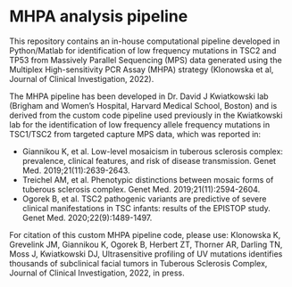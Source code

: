 # MHPA analysis pipeline
 
This repository contains an in-house computational pipeline developed in Python/Matlab for identification of low frequency mutations in TSC2 and TP53 from Massively Parallel Sequencing (MPS) data generated using the Multiplex High-sensitivity PCR Assay (MHPA) strategy (Klonowska et al, Journal of Clinical Investigation, 2022).
 
The MHPA pipeline has been developed in Dr. David J Kwiatkowski lab (Brigham and Women’s Hospital, Harvard Medical School, Boston) and is derived from the custom code pipeline used previously in the Kwiatkowski lab for the identification of low frequency allele frequency mutations in TSC1/TSC2 from targeted capture MPS data, which was reported in:
 
*	Giannikou K, et al. Low-level mosaicism in tuberous sclerosis complex: prevalence, clinical features, and risk of disease transmission. Genet Med. 2019;21(11):2639-2643.
* Treichel AM, et al. Phenotypic distinctions between mosaic forms of tuberous sclerosis complex. Genet Med. 2019;21(11):2594-2604.
* Ogorek B, et al. TSC2 pathogenic variants are predictive of severe clinical manifestations in TSC infants: results of the EPISTOP study. Genet Med. 2020;22(9):1489-1497.

For citation of this custom MHPA pipeline code, please use:
Klonowska K, Grevelink JM, Giannikou K, Ogorek B, Herbert ZT, Thorner AR, Darling TN, Moss J, Kwiatkowski DJ, Ultrasensitive profiling of UV mutations identifies thousands of subclinical facial tumors in Tuberous Sclerosis Complex, Journal of Clinical Investigation, 2022, in press.

